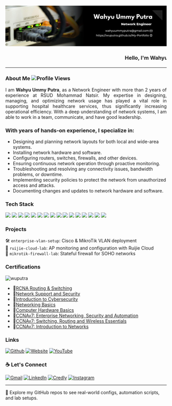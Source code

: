 ![wuputra](img/background1.jpg)
<h3 align="center">
  <marquee>Hello, I'm Wahyu Ummy Putra | Network Engineer - Let's Build Better Networks! 🔧</marquee>
</h3>
<!--
<h3 align="center">Network Engineer | IT Infrastructure | IT Support</h3>-->

---

### About Me ![Profile Views](https://komarev.com/ghpvc/?username=wuputra&label=Profile%20views&color=0e75b6&style=flat)
<p align="justify">I am <b>Wahyu Ummy Putra</b>, as a Network Engineer with more than 2 years of experience at RSUD Mohammad Natsir. My expertise in designing, managing, and optimizing network usage has played a vital role in supporting hospital healthcare services, thus significantly increasing operational efficiency. With a deep understanding of network systems, I am able to work in a team, communicate, and have good leadership.</p>

### With years of hands-on experience, I specialize in:
- Designing and planning network layouts for both local and wide-area systems.
- Installing network hardware and software.
- Configuring routers, switches, firewalls, and other devices.
- Ensuring continuous network operation through proactive monitoring.
- Troubleshooting and resolving any connectivity issues, bandwidth problems, or downtime.
- Implementing security policies to protect the network from unauthorized access and attacks.
- Documenting changes and updates to network hardware and software.

### Tech Stack
<p>
<img src="https://img.shields.io/badge/CISCO-1BA0D7?style=for-the-badge&logo=cisco&logoColor=white" />
<img src="https://img.shields.io/badge/Wireshark-1679A7?style=for-the-badge&logo=Wireshark&logoColor=white" />
<img src="https://img.shields.io/badge/Proxmox-E57000?style=for-the-badge&logo=proxmox&logoColor=white" />
<img src="https://img.shields.io/badge/VMware-231f20?style=for-the-badge&logo=VMware&logoColor=white" />
<img src="https://img.shields.io/badge/VirtualBox-21416b?style=for-the-badge&logo=VirtualBox&logoColor=white" />
<img src="https://img.shields.io/badge/Debian-A81D33?style=for-the-badge&logo=debian&logoColor=white" />
<img src="https://img.shields.io/badge/Ubuntu-E95420?style=for-the-badge&logo=ubuntu&logoColor=white" />
<img src="https://img.shields.io/badge/Windows-0078D6?style=for-the-badge&logo=windows&logoColor=white" />
<img src="https://img.shields.io/badge/Arduino-00979D?style=for-the-badge&logo=Arduino&logoColor=white" />
<img src="https://img.shields.io/badge/Delphi-B22222?style=for-the-badge&logo=delphi&logoColor=white" />
<img src="https://img.shields.io/badge/C%2B%2B-00599C?style=for-the-badge&logo=c%2B%2B&logoColor=white" />
<img src="https://img.shields.io/badge/HTML5-E34F26?style=for-the-badge&logo=html5&logoColor=white" />
<img src="https://img.shields.io/badge/PHP-777BB4?style=for-the-badge&logo=php&logoColor=white" />
<img src="https://img.shields.io/badge/Visual_Studio_Code-0078D4?style=for-the-badge&logo=visual%20studio%20code&logoColor=white" />
<img src="https://img.shields.io/badge/sublime_text-%23575757.svg?&style=for-the-badge&logo=sublime-text&logoColor=important" />
<img src="https://img.shields.io/badge/Wordpress-21759B?style=for-the-badge&logo=wordpress&logoColor=white" />
</p>

### Projects
🛠️ `enterprise-vlan-setup`: Cisco & MikroTik VLAN deployment  
🧰 `ruijie-cloud-lab`: AP monitoring and configuration with Ruijie Cloud  
🔐 `mikrotik-firewall-lab`: Stateful firewall for SOHO networks

### Certifications
![wuputra](img/computer-hardware-basics-badge.png)
- 📄[RCNA Routing & Switching](https://elearning.ruijienetworks.com/study/seek-certificate) 
- 📄[Network Support and Security](https://www.credly.com/badges/30c3ec7a-ab42-42ac-8987-7a61a2ed7277)
- 📄[Introduction to Cybersecurity](https://www.credly.com/badges/6c16bc44-5dd2-4739-a54c-d7e53991ae64/public_url)
- 📄[Networking Basics](https://www.credly.com/badges/af5be235-6ce2-444d-8521-97738e75fbc1)
- 📄[Computer Hardware Basics](https://www.credly.com/badges/80f4b052-01c6-40df-9ddd-f664d2f71484/public_url)
- 📄[CCNAv7: Enterprise Networking, Security and Automation](https://www.credly.com/badges/1602bbd1-9fe4-447c-9bd1-b461f1efae29)
- 📄[CCNAv7: Switching, Routing and Wireless Essentials](https://www.credly.com/badges/1ce2c472-b8bb-4fd3-934e-b9d521580d64)
- 📄[CCNAv7: Introduction to Networks](https://www.credly.com/badges/98c3d0ea-c36c-4081-8aa5-8194b8719108)

### Links
[![Github](https://img.shields.io/badge/GitHub-100000?style=for-the-badge&logo=github&logoColor=white)](https://wuputra.github.io/My-Portfolio/) [![Website](https://img.shields.io/badge/website-000000?style=for-the-badge&logo=About.me&logoColor=white)](https://blogcartech.wordpress.com/) [![YouTube](https://img.shields.io/badge/YouTube-FF0000?style=for-the-badge&logo=youtube&logoColor=white)](https://www.youtube.com/@wuputra)

### ☕ Let's Connect  
[![Gmail](https://img.shields.io/badge/Gmail-D14836?style=for-the-badge&logo=gmail&logoColor=white)](mailto:wahyuummyputra@gmail.com) [![LinkedIn](https://img.shields.io/badge/LinkedIn-0077B5?style=for-the-badge&logo=linkedin&logoColor=white)](https://linkedin.com/in/wuputraa) [![Credly](https://img.shields.io/badge/Credly-FF6B00?style=for-the-badge&logo=credly&logoColor=white)](https://www.credly.com/users/wu.putra) [![Instagram](https://img.shields.io/badge/Instagram-E4405F?style=for-the-badge&logo=instagram&logoColor=white)](https://instagram.com/wu.putra)

---

📂 Explore my GitHub repos to see real-world configs, automation scripts, and lab setups. 
